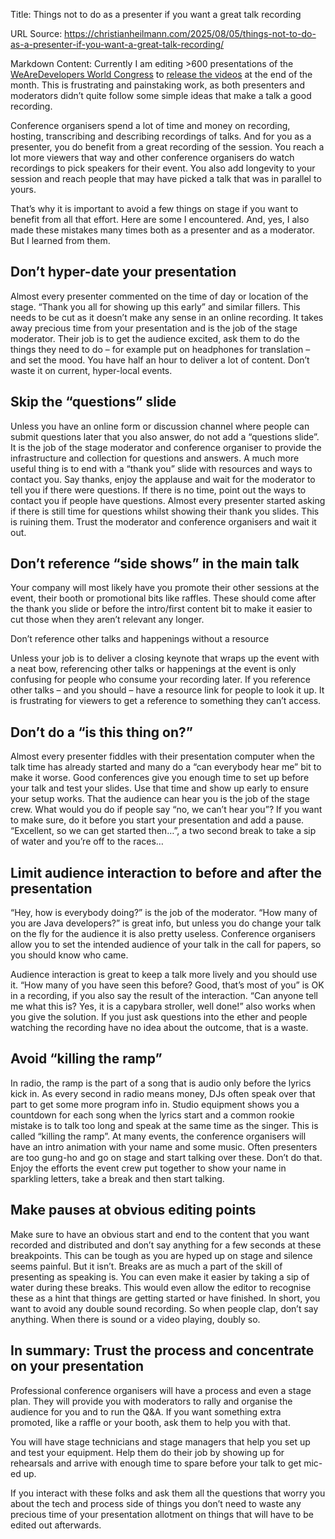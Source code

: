 Title: Things not to do as a presenter if you want a great talk recording

URL Source: https://christianheilmann.com/2025/08/05/things-not-to-do-as-a-presenter-if-you-want-a-great-talk-recording/

Markdown Content:
Currently I am editing >600 presentations of the [WeAreDevelopers World Congress](https://www.wearedevelopers.com/world-congress) to [release the videos](https://www.wearedevelopers.com/en/videos) at the end of the month. This is frustrating and painstaking work, as both presenters and moderators didn’t quite follow some simple ideas that make a talk a good recording.

Conference organisers spend a lot of time and money on recording, hosting, transcribing and describing recordings of talks. And for you as a presenter, you do benefit from a great recording of the session. You reach a lot more viewers that way and other conference organisers do watch recordings to pick speakers for their event. You also add longevity to your session and reach people that may have picked a talk that was in parallel to yours.

That’s why it is important to avoid a few things on stage if you want to benefit from all that effort. Here are some I encountered. And, yes, I also made these mistakes many times both as a presenter and as a moderator. But I learned from them.

Don’t hyper-date your presentation
----------------------------------

Almost every presenter commented on the time of day or location of the stage. “Thank you all for showing up this early” and similar fillers. This needs to be cut as it doesn’t make any sense in an online recording. It takes away precious time from your presentation and is the job of the stage moderator. Their job is to get the audience excited, ask them to do the things they need to do – for example put on headphones for translation – and set the mood. You have half an hour to deliver a lot of content. Don’t waste it on current, hyper-local events.

Skip the “questions” slide
--------------------------

Unless you have an online form or discussion channel where people can submit questions later that you also answer, do not add a “questions slide”. It is the job of the stage moderator and conference organiser to provide the infrastructure and collection for questions and answers. A much more useful thing is to end with a “thank you” slide with resources and ways to contact you. Say thanks, enjoy the applause and wait for the moderator to tell you if there were questions. If there is no time, point out the ways to contact you if people have questions. Almost every presenter started asking if there is still time for questions whilst showing their thank you slides. This is ruining them. Trust the moderator and conference organisers and wait it out.

Don’t reference “side shows” in the main talk
---------------------------------------------

Your company will most likely have you promote their other sessions at the event, their booth or promotional bits like raffles. These should come after the thank you slide or before the intro/first content bit to make it easier to cut those when they aren’t relevant any longer.

 Don’t reference other talks and happenings without a resource

 Unless your job is to deliver a closing keynote that wraps up the event with a neat bow, referencing other talks or happenings at the event is only confusing for people who consume your recording later. If you reference other talks – and you should – have a resource link for people to look it up. It is frustrating for viewers to get a reference to something they can’t access.

Don’t do a “is this thing on?”
------------------------------

Almost every presenter fiddles with their presentation computer when the talk time has already started and many do a “can everybody hear me” bit to make it worse. Good conferences give you enough time to set up before your talk and test your slides. Use that time and show up early to ensure your setup works. That the audience can hear you is the job of the stage crew. What would you do if people say “no, we can’t hear you”? If you want to make sure, do it before you start your presentation and add a pause. “Excellent, so we can get started then…”, a two second break to take a sip of water and you’re off to the races…

Limit audience interaction to before and after the presentation
---------------------------------------------------------------

“Hey, how is everybody doing?” is the job of the moderator. “How many of you are Java developers?” is great info, but unless you do change your talk on the fly for the audience it is also pretty useless. Conference organisers allow you to set the intended audience of your talk in the call for papers, so you should know who came.

Audience interaction is great to keep a talk more lively and you should use it. “How many of you have seen this before? Good, that’s most of you” is OK in a recording, if you also say the result of the interaction. “Can anyone tell me what this is? Yes, it is a capybara stroller, well done!” also works when you give the solution. If you just ask questions into the ether and people watching the recording have no idea about the outcome, that is a waste.

Avoid “killing the ramp”
------------------------

In radio, the ramp is the part of a song that is audio only before the lyrics kick in. As every second in radio means money, DJs often speak over that part to get some more program info in. Studio equipment shows you a countdown for each song when the lyrics start and a common rookie mistake is to talk too long and speak at the same time as the singer. This is called “killing the ramp”. At many events, the conference organisers will have an intro animation with your name and some music. Often presenters are too gung-ho and go on stage and start talking over these. Don’t do that. Enjoy the efforts the event crew put together to show your name in sparkling letters, take a break and then start talking.

Make pauses at obvious editing points
-------------------------------------

Make sure to have an obvious start and end to the content that you want recorded and distributed and don’t say anything for a few seconds at these breakpoints. This can be tough as you are hyped up on stage and silence seems painful. But it isn’t. Breaks are as much a part of the skill of presenting as speaking is. You can even make it easier by taking a sip of water during these breaks. This would even allow the editor to recognise these as a hint that things are getting started or have finished. In short, you want to avoid any double sound recording. So when people clap, don’t say anything. When there is sound or a video playing, doubly so.

In summary: Trust the process and concentrate on your presentation
------------------------------------------------------------------

Professional conference organisers will have a process and even a stage plan. They will provide you with moderators to rally and organise the audience for you and to run the Q&A. If you want something extra promoted, like a raffle or your booth, ask them to help you with that.

 You will have stage technicians and stage managers that help you set up and test your equipment. Help them do their job by showing up for rehearsals and arrive with enough time to spare before your talk to get mic-ed up.

 If you interact with these folks and ask them all the questions that worry you about the tech and process side of things you don’t need to waste any precious time of your presentation allotment on things that will have to be edited out afterwards.